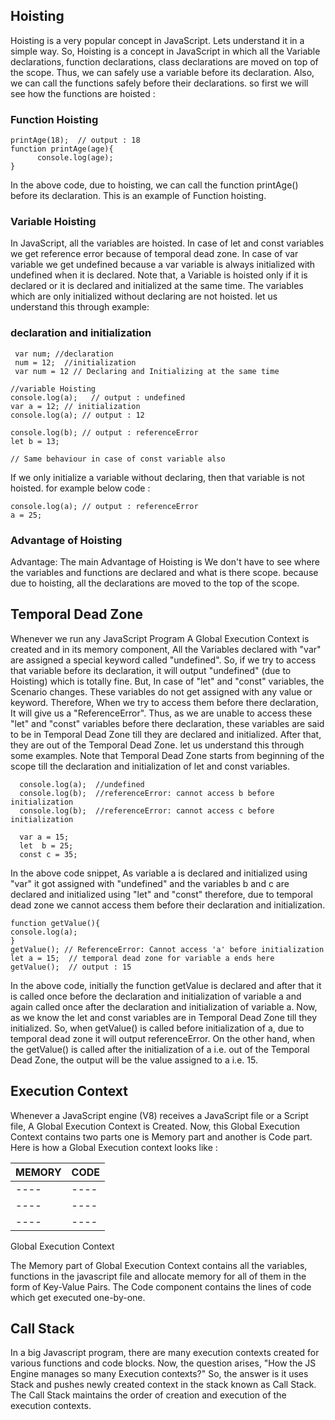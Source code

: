 
## Hoisting

Hoisting is a very popular concept in JavaScript. Lets understand it in a simple way. So, Hoisting is a concept in JavaScript in which all the Variable declarations, function declarations, class declarations are moved on top of the scope. Thus, we can safely use a variable before its declaration. Also, we can call the functions safely before their declarations. so first we will see how the functions are hoisted :

### Function Hoisting

```
printAge(18);  // output : 18
function printAge(age){
      console.log(age);
}

```
In the above code, due to hoisting, we can call the function printAge() before its declaration. This is an example of Function hoisting.

### Variable Hoisting

In JavaScript, all the variables are hoisted. In case of let and const variables we get reference error because of temporal dead zone. In case of var variable we get undefined because a var variable is always initialized with undefined when it is declared. Note that, a Variable is hoisted only if it is declared or it is declared and initialized at the same time. The variables which are only initialized without declaring are not hoisted. let us understand this through example:

### declaration and initialization

```
 var num; //declaration
 num = 12;  //initialization
 var num = 12 // Declaring and Initializing at the same time

```

```
//variable Hoisting
console.log(a);   // output : undefined
var a = 12; // initialization
console.log(a); // output : 12

```
```
console.log(b); // output : referenceError
let b = 13; 

// Same behaviour in case of const variable also

```
If we only initialize a variable without declaring, then that variable is not hoisted. for example below code :
```
console.log(a); // output : referenceError
a = 25;

```
### Advantage of Hoisting

Advantage: The main Advantage of Hoisting is We don't have to see where the variables and functions are declared and what is there scope. because due to hoisting, all the declarations are moved to the top of the scope.

## Temporal Dead Zone

Whenever we run any JavaScript Program A Global Execution Context is created and in its memory component, All the Variables declared with "var" are assigned a special keyword called "undefined". So, if we try to access that variable before its declaration, it will output "undefined" (due to Hoisting) which is totally fine. But, In case of "let" and "const" variables, the Scenario changes. These variables do not get assigned with any value or keyword. Therefore, When we try to access them before there declaration, It will give us a "ReferenceError". Thus, as we are unable to access these "let" and "const" variables before there declaration, these variables are said to be in Temporal Dead Zone till they are declared and initialized. After that, they are out of the Temporal Dead Zone. let us understand this through some examples. Note that Temporal Dead Zone starts from beginning of the scope till the declaration and initialization of let and const variables.

```
  console.log(a);  //undefined
  console.log(b);  //referenceError: cannot access b before initialization
  console.log(b);  //referenceError: cannot access c before initialization

  var a = 15;
  let  b = 25;
  const c = 35;

```
In the above code snippet, As variable a is declared and initialized using "var" it got assigned with "undefined" and the variables b and c are declared and initialized using "let" and "const" therefore, due to temporal dead zone we cannot access them before their declaration and initialization.

```
function getValue(){
console.log(a);
}
getValue(); // ReferenceError: Cannot access 'a' before initialization
let a = 15;  // temporal dead zone for variable a ends here
getValue();  // output : 15

```
In the above code, initially the function getValue is declared and after that it is called once before the declaration and initialization of variable a and again called once after the declaration and initialization of variable a. Now, as we know the let and const variables are in Temporal Dead Zone till they initialized. So, when getValue() is called before initialization of a, due to temporal dead zone it will output referenceError. On the other hand, when the getValue() is called after the initialization of a i.e. out of the Temporal Dead Zone, the output will be the value assigned to a i.e. 15.

## Execution Context 

Whenever a JavaScript engine (V8) receives a JavaScript file or a Script file, A Global Execution Context is Created. Now, this Global Execution Context contains two parts one is Memory part and another is Code part. Here is how a Global Execution context looks like :

| MEMORY | CODE |
| ---- | ---- |
| ---- | ---- |
| ---- | ---- |
| ---- | ---- |

Global Execution Context

The Memory part of Global Execution Context contains all the variables, functions in the javascript file and allocate memory for all of them in the form of Key-Value Pairs. The Code component contains the lines of code which get executed one-by-one.

## Call Stack

In a big Javascript program, there are many execution contexts created for various functions and code blocks. Now, the question arises, "How the JS Engine manages so many Execution contexts?" So, the answer is it uses Stack and pushes newly created context in the stack known as Call Stack. The Call Stack maintains the order of creation and execution of the execution contexts.

